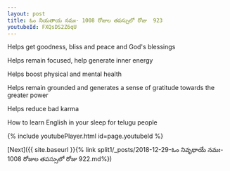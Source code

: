 ```yaml
---
layout: post
title: ఓం నియతాయ నమః- 1008 రోజుల తపస్సులో రోజు  923
youtubeId: FXQsDS2Z6qU
---
```

 
 
Helps get goodness, bliss and peace and God's blessings
 
Helps remain focused, help generate inner energy 
 
Helps boost physical and mental health 
 
Helps remain grounded and generates a sense of gratitude towards the greater power 
 
Helps reduce bad karma
 
How to learn English in your sleep for telugu people
 
 
 
 


{% include youtubePlayer.html id=page.youtubeId %}
 
[Next]({{ site.baseurl }}{% link split1/_posts/2018-12-29-ఓం నివృథాయే నమః- 1008 రోజుల తపస్సులో రోజు  922.md%})
 
